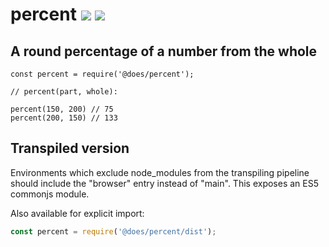 # percent [![](https://img.shields.io/npm/v/@does/percent.svg)](https://www.npmjs.com/package/@does/percent) [![](https://img.shields.io/badge/source--000000.svg?logo=github&style=social)](https://github.com/omrilotan/mono/tree/master/packages/percent)

## A round percentage of a number from the whole

```
const percent = require('@does/percent');

// percent(part, whole):

percent(150, 200) // 75
percent(200, 150) // 133
```

## Transpiled version
Environments which exclude node_modules from the transpiling pipeline should include the "browser" entry instead of "main". This exposes an ES5 commonjs module.

Also available for explicit import:
```js
const percent = require('@does/percent/dist');
```
